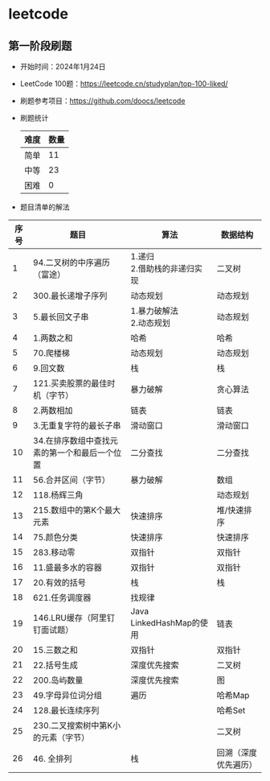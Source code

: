 # leetcode

## 第一阶段刷题

* 开始时间：2024年1月24日
* LeetCode 100题：https://leetcode.cn/studyplan/top-100-liked/
* 刷题参考项目：https://github.com/doocs/leetcode
* 刷题统计

  | 难度 | 数量 |
  |----|----|
  | 简单 | 11 |
  | 中等 | 23 |
  | 困难 | 0  |

* 题目清单的解法

| 序号 | 题目                       | 算法                    | 数据结构       |
|----|--------------------------|-----------------------|------------|
| 1  | 94.二叉树的中序遍历（富途）          | 1.递归<br/>2.借助栈的非递归实现  | 二叉树        |
| 2  | 300.最长递增子序列              | 动态规划                  | 动态规划       |
| 3  | 5.最长回文子串                 | 1.暴力破解法<br/>2.动态规划    | 动态规划       |
| 4  | 1.两数之和                   | 哈希                    | 哈希         |
| 5  | 70.爬楼梯                   | 动态规划                  | 动态规划       |
| 6  | 9.回文数                    | 栈                     | 栈          |
| 7  | 121.买卖股票的最佳时机（字节）        | 暴力破解                  | 贪心算法       |
| 8  | 2.两数相加                   | 链表                    | 链表         |
| 9  | 3.无重复字符的最长子串             | 滑动窗口                  | 滑动窗口       |
| 10 | 34.在排序数组中查找元素的第一个和最后一个位置 | 二分查找                  | 二分查找       |
| 11 | 56.合并区间（字节）              | 暴力破解                  | 数组         |
| 12 | 118.杨辉三角                 |                       | 动态规划       |
| 13 | 215.数组中的第K个最大元素          | 快速排序                  | 堆/快速排序     |
| 14 | 75.颜色分类                  | 快速排序                  | 快速排序       |
| 15 | 283.移动零                  | 双指针                   | 双指针        |
| 16 | 11.盛最多水的容器               | 双指针                   | 双指针        |
| 17 | 20.有效的括号                 | 栈                     | 栈          |
| 18 | 621.任务调度器                | 找规律                   |            |
| 19 | 146.LRU缓存（阿里钉钉面试题）       | Java LinkedHashMap的使用 | 链表         |
| 20 | 15.三数之和                  | 双指针                   | 双指针        |
| 21 | 22.括号生成                  | 深度优先搜索                | 二叉树        |
| 22 | 200.岛屿数量                 | 深度优先搜索                | 图          |
| 23 | 49.字母异位词分组               | 遍历                    | 哈希Map      |
| 24 | 128.最长连续序列               |                       | 哈希Set      |
| 25 | 230.二叉搜索树中第K小的元素（字节）     |                       | 二叉树        |
| 26 | 46. 全排列  | 栈                     | 回溯（深度优先遍历） |









